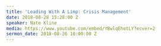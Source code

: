 ```yaml
---
title: 'Leading With A Limp: Crisis Management'
date: 2018-08-28 15:28:00 Z
speaker: Nate Kline
media: https://www.youtube.com/embed/YBwlqEhotLY?ecver=2
sermon_date: 2018-08-26 10:00:00 Z
---
```


